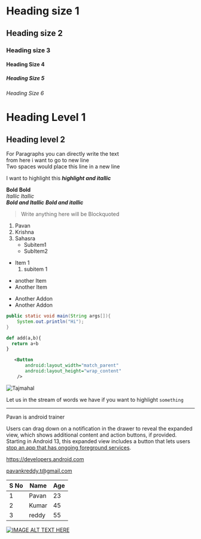 # Heading size 1
## Heading size 2
### Heading size 3
#### Heading Size 4
##### Heading Size 5
###### Heading Size 6

Heading Level 1
===============

Heading level 2
---------------

For Paragraphs you can directly write the text  
from here i want to go to new line  
Two spaces would place this line in a new line

I want to highlight this ***highlight and itallic***

**Bold**  __Bold__   
*Itallic*  _Itallic_  
***Bold and Itallic***  ___Bold and itallic___   

> Write anything here will be Blockquoted   

1. Pavan
2. Krishna
3. Sahasra
   - Subitem1
   - SubItem2

- Item 1
   1. subitem 1

* another Item
* Another Item

+ Another Addon
+ Another Addon

```Java
public static void main(String args[]){
    System.out.println("Hi");
}
```

```python
def add(a,b){
  return a+b
}
```

```xml
   <Button 
       android:layout_width="match_parent"
       android:layout_height="wrap_content"
    />
```

![Tajmahal](https://thumbs.dreamstime.com/b/taj-mahal-agra-india-morning-light-reflection-water-uttar-pradesh-108954918.jpg "Taj Mahal")

Let us in the stream of words we have if you want to highlight `something`

***

Pavan is android trainer

Users can drag down on a notification in the drawer to reveal the expanded view, which shows additional content and action buttons, if provided. Starting in Android 13, this expanded view includes a button that lets users [stop an app that has ongoing foreground services](https://developer.android.com/guide/components/foreground-services?hl=en#handle-user-initiated-stop).

<https://developers.android.com>

<pavankreddy.t@gmail.com>

S No | Name | Age
-----|------|----
1|Pavan|23
2|Kumar|45
3|reddy|55


[![IMAGE ALT TEXT HERE](http://img.youtube.com/vi/A8HvhQ4HnAk/0.jpg)](http://www.youtube.com/watch?v=A8HvhQ4HnAk)


